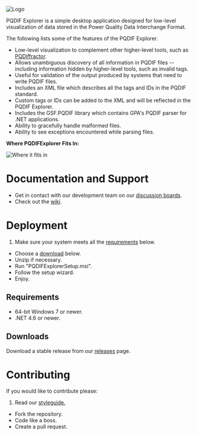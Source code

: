 ![Logo](https://raw.githubusercontent.com/GridProtectionAlliance/PQDIFExplorer/master/readme%20files/Logo.png)

PQDIF Explorer is a simple desktop application designed for low-level
visualization of data stored in the Power Quality Data Interchange Format.

The following lists some of the features of the PQDIF Explorer.

* Low-level visualization to complement other higher-level tools,
  such as [PQDiffractor](http://www.pqview.com/pqdiffractor/).
* Allows unambiguous discovery of all information in PQDIF files --
  including information hidden by higher-level tools, such as invalid tags.
* Useful for validation of the output produced by systems that need to write PQDIF files.
* Includes an XML file which describes all the tags and IDs in the PQDIF standard.
* Custom tags or IDs can be added to the XML and will be reflected in the PQDIF Explorer.
* Includes the GSF.PQDIF library which contains GPA's PQDIF parser for .NET applications.
* Ability to gracefully handle malformed files.
* Ability to see exceptions encountered while parsing files.

**Where PQDIFExplorer Fits In:**

![Where it fits in](https://raw.githubusercontent.com/GridProtectionAlliance/PQDIFExplorer/master/readme%20files/Where%20it%20fits%20in.png)

# Documentation and Support

* Get in contact with our development team on our [discussion boards](http://discussions.gridprotectionalliance.org/c/gpa-products/pqdifexplorer).
* Check out the [wiki](https://gridprotectionalliance.org/wiki/doku.php?id=pqdifexplorer:overview).

# Deployment

1. Make sure your system meets all the [requirements](#requirements) below.
* Choose a [download](#downloads) below.
* Unzip if necessary.
* Run "PQDIFExplorerSetup.msi".
* Follow the setup wizard.
* Enjoy.

## Requirements

* 64-bit Windows 7 or newer.
* .NET 4.6 or newer.

## Downloads

Download a stable release from our [releases](https://github.com/GridProtectionAlliance/PQDIFExplorer/releases) page.

# Contributing
If you would like to contribute please:

1. Read our [styleguide.](https://www.gridprotectionalliance.org/docs/GPA_Coding_Guidelines_2011_03.pdf)
* Fork the repository.
* Code like a boss.
* Create a pull request.
